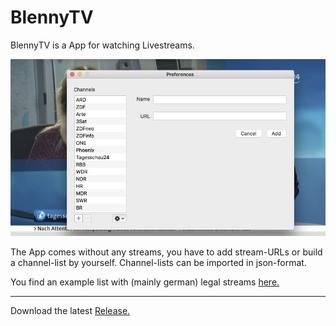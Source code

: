 # BlennyTV


BlennyTV is a App for watching Livestreams.

![BlennyTV Screenshot](BlennyTV_screen_1.jpg)

The App comes without any streams, you have to add stream-URLs or build a channel-list by yourself. Channel-lists can be imported in json-format.

You find an example list with (mainly german) legal streams [here.](https://pastebin.com/kLtVzBgRs)
___

Download the latest [Release.](https://github.com/chschroeda/BlennyTV/releases)



